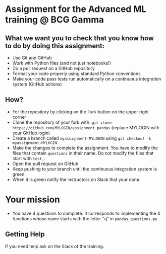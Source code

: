 # Assignment for the Advanced ML training @ BCG Gamma

## What we want you to check that you know how to do by doing this assignment:

  - Use Git and GitHub
  - Work with Python files (and not just notebooks!)
  - Do a pull request on a GitHub repository
  - Format your code properly using standard Python conventions
  - Make your code pass tests run automatically on a continuous integration system (GitHub actions)

## How?

  - For the repository by clicking on the `Fork` button on the upper right corner
  - Clone the repository of your fork with: `git clone https://github.com/MYLOGIN/assignment_pandas` (replace MYLOGIN with your GitHub login)
  - Create a branch called `myassignment-MYLOGIN` using `git checkout -b myassignment-MYLOGIN`
  - Make the changes to complete the assignment. You have to modify the files that contain `questions` in their name. Do not modify the files that start with `test_`.
  - Open the pull request on GitHub
  - Keep pushing to your branch until the continuous integration system is green.
  - When it is green notify the instructors on Slack that your done.

# Your mission

- You have 4 questions to complete. It corresponds to implementing the 4 functions
  whose name starts with the letter "q" in `pandas_questions.py`.

## Getting Help

If you need help ask on the Slack of the training.
